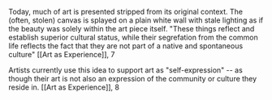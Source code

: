 Today, much of art is presented stripped from its original context. The (often, stolen) canvas is splayed on a plain white wall with stale lighting as if the beauty was solely within the art piece itself. "These things reflect and establish superior cultural status, while their segrefation from the common life reflects the fact that they are not part of a native and spontaneous culture"
	[[Art as Experience]], 7

Artists currently use this idea to support art as "self-expression" -- as though their art is not also an expression of the community or culture they reside in. 
	[[Art as Experience]], 8